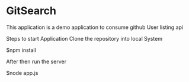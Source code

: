 # GitSearch
This application is a demo application to consume github User listing api

Steps to start Application
Clone the repository into local System

$npm install

After then run the server

$node app.js
